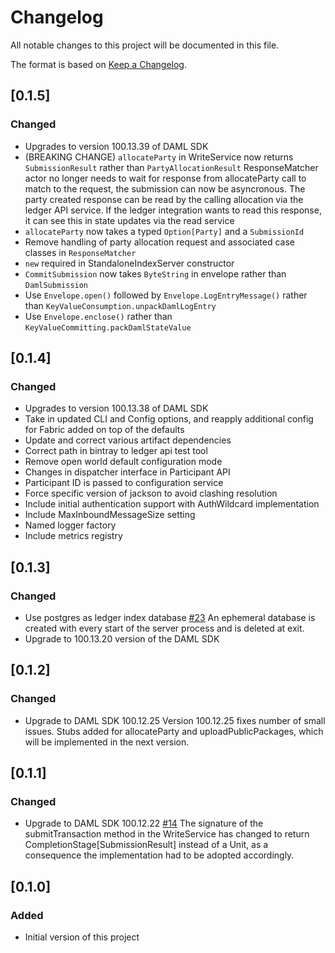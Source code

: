 # Changelog
All notable changes to this project will be documented in this file.

The format is based on [Keep a Changelog](https://keepachangelog.com/en/1.0.0/).

## [0.1.5]
### Changed
- Upgrades to version 100.13.39 of DAML SDK
- (BREAKING CHANGE)
   `allocateParty` in WriteService now returns `SubmissionResult` rather than `PartyAllocationResult`
   ResponseMatcher actor no longer needs to wait for response from allocateParty call to match to the request,
   the submission can now be asyncronous.  The party created response can be read by the calling allocation via the 
   ledger API service.  If the ledger integration wants to read this response, it can see this in state updates
   via the read service
- `allocateParty` now takes a typed `Option[Party]` and a `SubmissionId`
- Remove handling of party allocation request and associated case classes in `ResponseMatcher`
- `new` required in StandaloneIndexServer constructor
- `CommitSubmission` now takes `ByteString` in envelope rather than `DamlSubmission`
- Use `Envelope.open()` followed by `Envelope.LogEntryMessage()` rather than `KeyValueConsumption.unpackDamlLogEntry`
- Use `Envelope.enclose()` rather than `KeyValueCommitting.packDamlStateValue`
    

## [0.1.4]
### Changed
- Upgrades to version 100.13.38 of DAML SDK
- Take in updated CLI and Config options, and reapply additional config for Fabric added on top of the defaults
- Update and correct various artifact dependencies
- Correct path in bintray to ledger api test tool
- Remove open world default configuration mode
- Changes in dispatcher interface in Participant API
- Participant ID is passed to configuration service
- Force specific version of jackson to avoid clashing resolution
- Include initial authentication support with AuthWildcard implementation
- Include MaxInboundMessageSize setting
- Named logger factory
- Include metrics registry

## [0.1.3]
### Changed
- Use postgres as ledger index database [#23](https://github.com/digital-asset/daml-on-x-example/issues/23)
An ephemeral database is created with every start of the server process and is deleted at exit. 
- Upgrade to 100.13.20 version of the DAML SDK


## [0.1.2]
### Changed
- Upgrade to DAML SDK 100.12.25
Version 100.12.25 fixes number of small issues. Stubs added for allocateParty and uploadPublicPackages, which will be implemented in the next version.

## [0.1.1]
### Changed
- Upgrade to DAML SDK 100.12.22 [#14](https://github.com/digital-asset/daml-on-x-example/issues/14)
The signature of the submitTransaction method in the WriteService has changed to return CompletionStage[SubmissionResult]
instead of a Unit, as a consequence the implementation had to be adopted accordingly.

## [0.1.0]
### Added
- Initial version of this project
